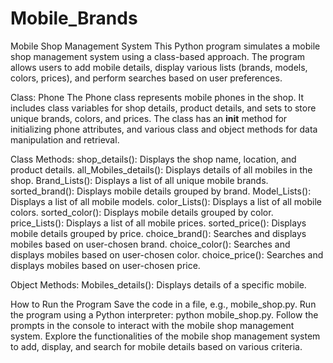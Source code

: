 # Mobile_Brands


Mobile Shop Management System
This Python program simulates a mobile shop management system using a class-based approach. The program allows users to add mobile details, display various lists (brands, models, colors, prices), and perform searches based on user preferences.

Class: Phone
The Phone class represents mobile phones in the shop. It includes class variables for shop details, product details, and sets to store unique brands, colors, and prices. The class has an __init__ method for initializing phone attributes, and various class and object methods for data manipulation and retrieval.

Class Methods:
shop_details(): Displays the shop name, location, and product details.
all_Mobiles_details(): Displays details of all mobiles in the shop.
Brand_Lists(): Displays a list of all unique mobile brands.
sorted_brand(): Displays mobile details grouped by brand.
Model_Lists(): Displays a list of all mobile models.
color_Lists(): Displays a list of all mobile colors.
sorted_color(): Displays mobile details grouped by color.
price_Lists(): Displays a list of all mobile prices.
sorted_price(): Displays mobile details grouped by price.
choice_brand(): Searches and displays mobiles based on user-chosen brand.
choice_color(): Searches and displays mobiles based on user-chosen color.
choice_price(): Searches and displays mobiles based on user-chosen price.

Object Methods:
Mobiles_details(): Displays details of a specific mobile.

How to Run the Program
Save the code in a file, e.g., mobile_shop.py.
Run the program using a Python interpreter: python mobile_shop.py.
Follow the prompts in the console to interact with the mobile shop management system.
Explore the functionalities of the mobile shop management system to add, display, and search for mobile details based on various criteria.
